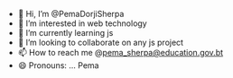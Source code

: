 - 👋 Hi, I’m @PemaDorjiSherpa
- 👀 I’m interested in web technology
- 🌱 I’m currently learning js
- 💞️ I’m looking to collaborate on any js project
- 📫 How to reach me @pema_sherpa@education.gov.bt
- 😄 Pronouns: ... Pema

<!---
PemaDorjiSherpa/PemaDorjiSherpa is a ✨ special ✨ repository because its `README.md` (this file) appears on your GitHub profile.
You can click the Preview link to take a look at your changes.
--->
